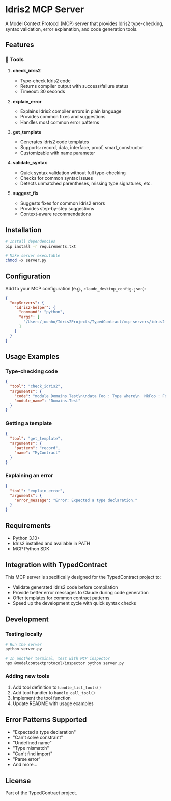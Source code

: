 # Idris2 MCP Server

A Model Context Protocol (MCP) server that provides Idris2 type-checking, syntax validation, error explanation, and code generation tools.

## Features

### 🔧 Tools

1. **check_idris2**
   - Type-check Idris2 code
   - Returns compiler output with success/failure status
   - Timeout: 30 seconds

2. **explain_error**
   - Explains Idris2 compiler errors in plain language
   - Provides common fixes and suggestions
   - Handles most common error patterns

3. **get_template**
   - Generates Idris2 code templates
   - Supports: record, data, interface, proof, smart_constructor
   - Customizable with name parameter

4. **validate_syntax**
   - Quick syntax validation without full type-checking
   - Checks for common syntax issues
   - Detects unmatched parentheses, missing type signatures, etc.

5. **suggest_fix**
   - Suggests fixes for common Idris2 errors
   - Provides step-by-step suggestions
   - Context-aware recommendations

## Installation

```bash
# Install dependencies
pip install -r requirements.txt

# Make server executable
chmod +x server.py
```

## Configuration

Add to your MCP configuration (e.g., `claude_desktop_config.json`):

```json
{
  "mcpServers": {
    "idris2-helper": {
      "command": "python",
      "args": [
        "/Users/joonho/Idris2Projects/TypedContract/mcp-servers/idris2-mcp/server.py"
      ]
    }
  }
}
```

## Usage Examples

### Type-checking code

```json
{
  "tool": "check_idris2",
  "arguments": {
    "code": "module Domains.Test\n\ndata Foo : Type where\n  MkFoo : Foo",
    "module_name": "Domains.Test"
  }
}
```

### Getting a template

```json
{
  "tool": "get_template",
  "arguments": {
    "pattern": "record",
    "name": "MyContract"
  }
}
```

### Explaining an error

```json
{
  "tool": "explain_error",
  "arguments": {
    "error_message": "Error: Expected a type declaration."
  }
}
```

## Requirements

- Python 3.10+
- Idris2 installed and available in PATH
- MCP Python SDK

## Integration with TypedContract

This MCP server is specifically designed for the TypedContract project to:
- Validate generated Idris2 code before compilation
- Provide better error messages to Claude during code generation
- Offer templates for common contract patterns
- Speed up the development cycle with quick syntax checks

## Development

### Testing locally

```bash
# Run the server
python server.py

# In another terminal, test with MCP inspector
npx @modelcontextprotocol/inspector python server.py
```

### Adding new tools

1. Add tool definition to `handle_list_tools()`
2. Add tool handler to `handle_call_tool()`
3. Implement the tool function
4. Update README with usage examples

## Error Patterns Supported

- "Expected a type declaration"
- "Can't solve constraint"
- "Undefined name"
- "Type mismatch"
- "Can't find import"
- "Parse error"
- And more...

## License

Part of the TypedContract project.

